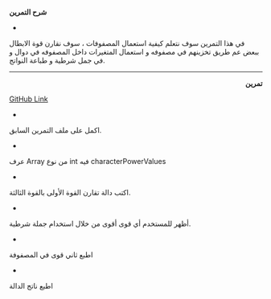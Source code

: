 

# <p dir="rtl">
<strong>شرح التمرين</strong></p>




* 
في هذا التمرين سوف نتعلم كيفية استعمال المصفوفات ، سوف نقارن قوة الابطال ببعض عم طريق تخزينهم في مصفوفه و استعمال المتغيرات داخل المصفوفه في دوال و في جمل شرطية و طباعة النواتج.

---

<p dir="rtl">
<strong>تمرين</strong></p>


[GitHub Link](https://github.com/kuwaitcodes/gamedev-c2-cw3)



* 
اكمل على ملف التمرين السابق. 


* 
عرف Array من نوع int فيه characterPowerValues


* 
اكتب دالة تقارن القوة الأولى بالقوة الثالثة.


* 
أظهر للمستخدم أي قوى أقوى من خلال استخدام جملة شرطية.


* 
اطبع ثاني قوى في المصفوفة 


* 
اطبع ناتج الدالة 
